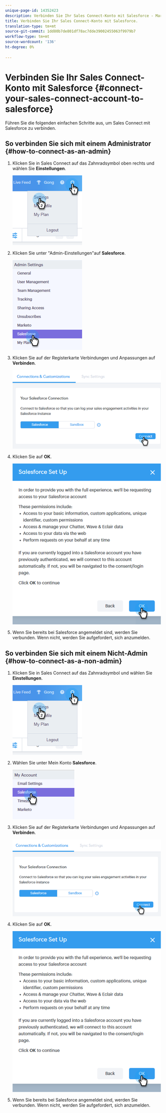 ```yaml
---
unique-page-id: 14352423
description: Verbinden Sie Ihr Sales Connect-Konto mit Salesforce - Marketing Docs - Produktdokumentation
title: Verbinden Sie Ihr Sales Connect-Konto mit Salesforce.
translation-type: tm+mt
source-git-commit: 1dd80b7de801df78ac7dde39002455063f9979b7
workflow-type: tm+mt
source-wordcount: '136'
ht-degree: 0%

---
```



# Verbinden Sie Ihr Sales Connect-Konto mit Salesforce {#connect-your-sales-connect-account-to-salesforce}

Führen Sie die folgenden einfachen Schritte aus, um Sales Connect mit Salesforce zu verbinden.

## So verbinden Sie sich mit einem Administrator {#how-to-connect-as-an-admin}

1. Klicken Sie in Sales Connect auf das Zahnradsymbol oben rechts und wählen Sie **Einstellungen**.

   ![](assets/one.png)

1. Klicken Sie unter &quot;Admin-Einstellungen&quot;auf **Salesforce**.

   ![](assets/six.png)

1. Klicken Sie auf der Registerkarte Verbindungen und Anpassungen auf **Verbinden**.

   ![](assets/seven.png)

1. Klicken Sie auf **OK**.

   ![](assets/four.png)

1. Wenn Sie bereits bei Salesforce angemeldet sind, werden Sie verbunden. Wenn nicht, werden Sie aufgefordert, sich anzumelden.

## So verbinden Sie sich mit einem Nicht-Admin {#how-to-connect-as-a-non-admin}

1. Klicken Sie in Sales Connect auf das Zahnradsymbol und wählen Sie **Einstellungen**.

   ![](assets/one.png)

1. Wählen Sie unter Mein Konto **Salesforce**.

   ![](assets/two.png)

1. Klicken Sie auf der Registerkarte Verbindungen und Anpassungen auf **Verbinden**.

   ![](assets/three.png)

1. Klicken Sie auf **OK**.

   ![](assets/four.png)

1. Wenn Sie bereits bei Salesforce angemeldet sind, werden Sie verbunden. Wenn nicht, werden Sie aufgefordert, sich anzumelden.
